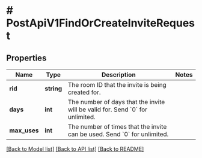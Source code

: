 # # PostApiV1FindOrCreateInviteRequest

## Properties

Name | Type | Description | Notes
------------ | ------------- | ------------- | -------------
**rid** | **string** | The room ID that the invite is being created for. |
**days** | **int** | The number of days that the invite will be valid for. Send &#x60;0&#x60; for unlimited. |
**max_uses** | **int** | The number of times that the invite can be used. Send &#x60;0&#x60; for unlimited. |

[[Back to Model list]](../../README.md#models) [[Back to API list]](../../README.md#endpoints) [[Back to README]](../../README.md)
